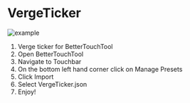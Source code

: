 # VergeTicker
![example](https://i.imgur.com/Q9ka9st.png)

1. Verge ticker for BetterTouchTool
1. Open BetterTouchTool
1. Navigate to Touchbar
1. On the bottom left hand corner click on Manage Presets
1. Click Import
1. Select VergeTicker.json
1. Enjoy!

